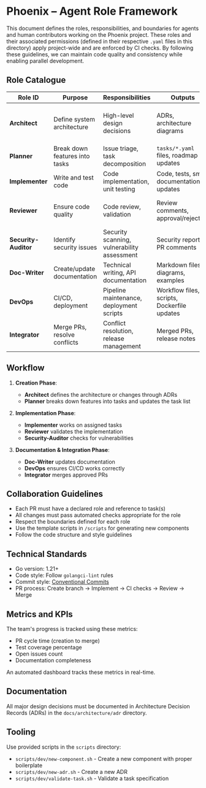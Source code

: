 # Phoenix – Agent Role Framework

This document defines the roles, responsibilities, and boundaries for agents and human contributors working on the Phoenix project. These roles and their associated permissions (defined in their respective `.yaml` files in this directory) apply project-wide and are enforced by CI checks. By following these guidelines, we can maintain code quality and consistency while enabling parallel development.

## Role Catalogue

| Role ID | Purpose | Responsibilities | Outputs | Boundaries |
|---------|---------|------------------|---------|------------|
| **Architect** | Define system architecture | High-level design decisions | ADRs, architecture diagrams | Focus on system design, not implementation details |
| **Planner** | Break down features into tasks | Issue triage, task decomposition | `tasks/*.yaml` files, roadmap updates | Does not write production code |
| **Implementer** | Write and test code | Code implementation, unit testing | Code, tests, small documentation updates | Works on assigned tasks only |
| **Reviewer** | Ensure code quality | Code review, validation | Review comments, approval/rejection | Does not push commits (except minor fixes) |
| **Security-Auditor** | Identify security issues | Security scanning, vulnerability assessment | Security reports, PR comments | Does not modify source code directly |
| **Doc-Writer** | Create/update documentation | Technical writing, API documentation | Markdown files, diagrams, examples | Restricted to documentation areas |
| **DevOps** | CI/CD, deployment | Pipeline maintenance, deployment scripts | Workflow files, scripts, Dockerfile updates | Focused on operational aspects |
| **Integrator** | Merge PRs, resolve conflicts | Conflict resolution, release management | Merged PRs, release notes | Only merges approved PRs |

## Workflow

1. **Creation Phase**:
   - **Architect** defines the architecture or changes through ADRs
   - **Planner** breaks down features into tasks and updates the task list

2. **Implementation Phase**:
   - **Implementer** works on assigned tasks
   - **Reviewer** validates the implementation
   - **Security-Auditor** checks for vulnerabilities

3. **Documentation & Integration Phase**:
   - **Doc-Writer** updates documentation
   - **DevOps** ensures CI/CD works correctly
   - **Integrator** merges approved PRs

## Collaboration Guidelines

- Each PR must have a declared role and reference to task(s)
- All changes must pass automated checks appropriate for the role
- Respect the boundaries defined for each role
- Use the template scripts in `/scripts` for generating new components
- Follow the code structure and style guidelines

## Technical Standards

- Go version: 1.21+
- Code style: Follow `golangci-lint` rules
- Commit style: [Conventional Commits](https://www.conventionalcommits.org/)
- PR process: Create branch → Implement → CI checks → Review → Merge

## Metrics and KPIs

The team's progress is tracked using these metrics:
- PR cycle time (creation to merge)
- Test coverage percentage
- Open issues count
- Documentation completeness

An automated dashboard tracks these metrics in real-time.

## Documentation

All major design decisions must be documented in Architecture Decision Records (ADRs) in the `docs/architecture/adr` directory.

## Tooling

Use provided scripts in the `scripts` directory:
- `scripts/dev/new-component.sh` - Create a new component with proper boilerplate
- `scripts/dev/new-adr.sh` - Create a new ADR
- `scripts/dev/validate-task.sh` - Validate a task specification